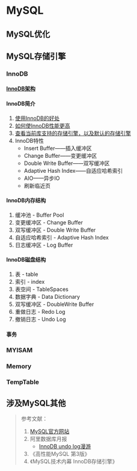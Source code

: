 # MySQL

## MySQL优化

## MySQL存储引擎

### InnoDB

#### [InnoDB架构](https://github.com/asdbex1078/MySQL/blob/master/mysql-storage-engines/innodb/1.0.InnoDB%E6%9E%B6%E6%9E%84.md)

#### InnoDB简介

1. [使用InnoDB的好处](https://github.com/asdbex1078/MySQL/blob/master/mysql-storage-engines/innodb/1.1.InnoDB%E7%AE%80%E4%BB%8B.md)
2. [如何使InnoDB性能更高](https://github.com/asdbex1078/MySQL/blob/master/mysql-storage-engines/innodb/1.1.InnoDB%E7%AE%80%E4%BB%8B.md)
3. [查看当前库支持的存储引擎，以及默认的存储引擎](https://github.com/asdbex1078/MySQL/blob/master/mysql-storage-engines/innodb/1.1.InnoDB%E7%AE%80%E4%BB%8B.md)
4. InnoDB特性
   - Insert Buffer——插入缓冲区
   - Change Buffer——变更缓冲区
   - Double Write Buffer——双写缓冲区
   - Adaptive Hash Index——自适应哈希索引
   - AIO——异步IO
   - 刷新临近页

#### InnoDB内存结构

1. 缓冲池 - Buffer Pool
2. 变更缓冲区 - Change Buffer 
3. 双写缓冲区 - Double Write Buffer
4. 自适应哈希索引 - Adaptive Hash Index
5. 日志缓冲区 - Log Buffer

#### InnoDB磁盘结构

1. 表 - table
2. 索引 - index
3. 表空间 - TableSpaces
4. 数据字典 - Data Dictionary
5. 双写缓冲区 - DoubleWrite Buffer
6. 重做日志 - Redo Log
7. 撤销日志 - Undo Log

#### 事务

### MYISAM

### Memory

### TempTable

## 涉及MySQL其他

> 参考文献：
>
> 1. [MySQL官方网站](https://dev.mysql.com/doc/refman/5.7/en/innodb-architecture.html)
> 2. 阿里数据库月报
>    - [InnoDB undo log漫游](http://mysql.taobao.org/monthly/2015/04/01/)
> 3. 《高性能MySQL 第3版》
> 4. 《MySQL技术内幕 InnoDB存储引擎》